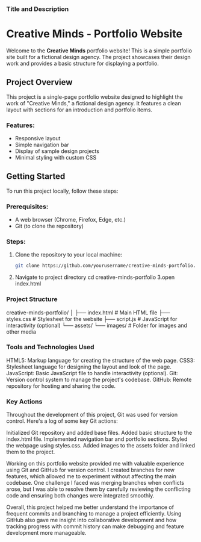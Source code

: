  ### Title and Description
# Creative Minds - Portfolio Website
Welcome to the **Creative Minds** portfolio website! This is a simple portfolio site built for a fictional design agency. The project showcases their design work and provides a basic structure for displaying a portfolio.

## Project Overview
This project is a single-page portfolio website designed to highlight the work of "Creative Minds," a fictional design agency. It features a clean layout with sections for an introduction and portfolio items.

### Features:
- Responsive layout
- Simple navigation bar
- Display of sample design projects
- Minimal styling with custom CSS

## Getting Started

To run this project locally, follow these steps:

### Prerequisites:
- A web browser (Chrome, Firefox, Edge, etc.)
- Git (to clone the repository)

### Steps:
1. Clone the repository to your local machine:
   ```bash
   git clone https://github.com/yourusername/creative-minds-portfolio.git
2. Navigate to project directory
   cd creative-minds-portfolio
3.open index.html

### Project Structure
creative-minds-portfolio/
│
├── index.html       # Main HTML file
├── styles.css       # Stylesheet for the website
├── script.js        # JavaScript for interactivity (optional)
└── assets/
    └── images/      # Folder for images and other media
### Tools and Technologies Used
HTML5: Markup language for creating the structure of the web page.
CSS3: Stylesheet language for designing the layout and look of the page.
JavaScript: Basic JavaScript file to handle interactivity (optional).
Git: Version control system to manage the project's codebase.
GitHub: Remote repository for hosting and sharing the code.  

  ### Key Actions
  Throughout the development of this project, Git was used for version control. Here's a log of some key Git actions:

Initialized Git repository and added base files.
Added basic structure to the index.html file.
Implemented navigation bar and portfolio sections.
Styled the webpage using styles.css.
Added images to the assets folder and linked them to the project.


Working on this portfolio website provided me with valuable experience using Git and GitHub for version control. I created branches for new features, which allowed me to experiment without affecting the main codebase. One challenge I faced was merging branches when conflicts arose, but I was able to resolve them by carefully reviewing the conflicting code and ensuring both changes were integrated smoothly.

Overall, this project helped me better understand the importance of frequent commits and branching to manage a project efficiently. Using GitHub also gave me insight into collaborative development and how tracking progress with commit history can make debugging and feature development more manageable.

